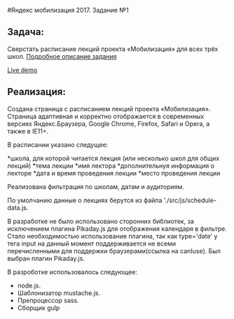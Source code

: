 #Яндекс мобилизация 2017. Задание №1

## Задача:
Сверстать расписание лекций проекта «Мобилизация» для всех трёх школ.
[Подробное описание задания](https://academy.yandex.ru/events/frontend/shri_msk-2017/)

[Live demo](https://roidesrois.github.io/)

## Реализация:
Создана страница с расписанием лекций проекта «Мобилизация». Страница адаптивная и корректно отображается в современных версиях Яндекс.Браузера, Google Chrome, Firefox, Safari и Opera, а также в IE11+.

В расписании указано следущее:

*школа, для которой читается лекция (или несколько школ для общих лекций)
*тема лекции
*имя лектора
*дополнительнуя информация о лекторе
*дата и время проведения лекции
*место проведения лекции

Реализована фильтрация по школам, датам и аудиториям.

По умолчанию данные о лекциях берутся из файла './src/js/schedule-data.js.

В разработке не было использовано сторонних библиотек, за исключением плагина Pikaday.js для отображения календаря в фильтре. 
Стало необходимостью использование плагина, так как type='date' у тега input на данный момент поддерживается не всеми перечисленными для поддержки браузерами(ссылка на canIuse). Был выбран плагин Pikaday.js.


В разроботке использовалось следующее:

* node.js. 
* Шаблонизатор mustache.js.
* Препроцессор sass. 
* Сборщик gulp
